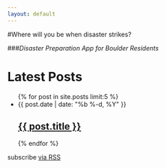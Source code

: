 ```yaml
---
layout: default
---
```



#Where will you be when disaster strikes?

###_Disaster Preparation App for Boulder Residents_

<div class="home">
  <h1 class="page-heading">Latest Posts</h1>
  <ul class="post-list">
    {% for post in site.posts limit:5 %}
      <li>
        <span class="post-meta">{{ post.date | date: "%b %-d, %Y" }}</span>
        <h2>
          <a class="post-link" href="{{ post.url | prepend: site.baseurl }}">{{ post.title }}</a>
        </h2>
      </li>
    {% endfor %}
  </ul>

  <p class="rss-subscribe">subscribe <a href="{{ "/feed.xml" | prepend: site.baseurl }}">via RSS</a></p>
</div>